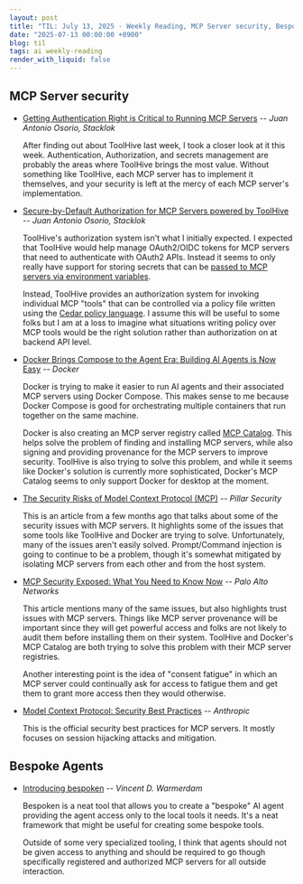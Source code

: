 ```yaml
---
layout: post
title: "TIL: July 13, 2025 - Weekly Reading, MCP Server security, Bespoke Agents"
date: "2025-07-13 00:00:00 +0900"
blog: til
tags: ai weekly-reading
render_with_liquid: false
---
```


## MCP Server security

- [Getting Authentication Right is Critical to Running MCP
  Servers](https://dev.to/stacklok/getting-authentication-right-is-critical-to-running-mcp-servers-39fk)
  -- _Juan Antonio Osorio, Stacklok_

    After finding out about ToolHive last week, I took a closer look at it this
    week. Authentication, Authorization, and secrets management are probably the
    areas where ToolHive brings the most value. Without something like ToolHive,
    each MCP server has to implement it themselves, and your security is left at
    the mercy of each MCP server's implementation.

- [Secure-by-Default Authorization for MCP Servers powered by
  ToolHive](https://dev.to/stacklok/secure-by-default-authorization-for-mcp-servers-powered-by-toolhive-1hp6)
  -- _Juan Antonio Osorio, Stacklok_

    ToolHive's authorization system isn't what I initially expected. I expected
    that ToolHive would help manage OAuth2/OIDC tokens for MCP servers that need
    to authenticate with OAuth2 APIs. Instead it seems to only really have
    support for storing secrets that can be [passed to MCP servers via
    environment
    variables](https://github.com/stacklok/toolhive/blob/8b7bbe06548128f3b0cec2c0876f1dfefe28cb6c/pkg/registry/data/registry.json#L19-L24).

    Instead, ToolHive provides an authorization system for invoking individual MCP
    "tools" that can be controlled via a policy file written using the [Cedar
    policy language](https://www.cedarpolicy.com/). I assume this will be useful
    to some folks but I am at a loss to imagine what situations writing policy
    over MCP tools would be the right solution rather than authorization on at
    backend API level.

- [Docker Brings Compose to the Agent Era: Building AI Agents is Now
  Easy](https://www.docker.com/blog/build-ai-agents-with-docker-compose/) --
  _Docker_

    Docker is trying to make it easier to run AI agents and their associated MCP
    servers using Docker Compose. This makes sense to me because Docker Compose
    is good for orchestrating multiple containers that run together on the same
    machine.

    Docker is also creating an MCP server registry called [MCP
    Catalog](https://www.docker.com/products/mcp-catalog-and-toolkit/). This
    helps solve the problem of finding and installing MCP servers, while also
    signing and providing provenance for the MCP servers to improve security.
    ToolHive is also trying to solve this problem, and while it seems like
    Docker's solution is currently more sophisticated, Docker's MCP Catalog
    seems to only support Docker for desktop at the moment.

- [The Security Risks of Model Context Protocol
  (MCP)](https://www.pillar.security/blog/the-security-risks-of-model-context-protocol-mcp)
  -- _Pillar Security_

    This is an article from a few months ago that talks about some of the
    security issues with MCP servers. It highlights some of the issues that some
    tools like ToolHive and Docker are trying to solve. Unfortunately, many of
    the issues aren't easily solved. Prompt/Command injection is going to
    continue to be a problem, though it's somewhat mitigated by isolating MCP
    servers from each other and from the host system.

- [MCP Security Exposed: What You Need to Know
  Now](https://live.paloaltonetworks.com/t5/community-blogs/mcp-security-exposed-what-you-need-to-know-now/ba-p/1227143)
  -- _Palo Alto Networks_

    This article mentions many of the same issues, but also highlights trust
    issues with MCP servers. Things like MCP server provenance will be important
    since they will get powerful access and folks are not likely to audit them
    before installing them on their system. ToolHive and Docker's MCP Catalog
    are both trying to solve this problem with their MCP server registries.

    Another interesting point is the idea of "consent fatigue" in which an MCP
    server could continually ask for access to fatigue them and get them to
    grant more access then they would otherwise.

- [Model Context Protocol: Security Best
  Practices](https://modelcontextprotocol.io/specification/2025-06-18/basic/security_best_practices)
  -- _Anthropic_

    This is the official security best practices for MCP servers. It mostly
    focuses on session hijacking attacks and mitigation.

## Bespoke Agents

- [Introducing bespoken](https://koaning.io/posts/introducing-bespoken/)
  -- _Vincent D. Warmerdam_

    Bespoken is a neat tool that allows you to create a "bespoke" AI agent
    providing the agent access only to the local tools it needs. It's a neat
    framework that might be useful for creating some bespoke tools.

    Outside of some very specialized tooling, I think that agents should not be
    given access to anything and should be required to go though specifically
    registered and authorized MCP servers for all outside interaction.
